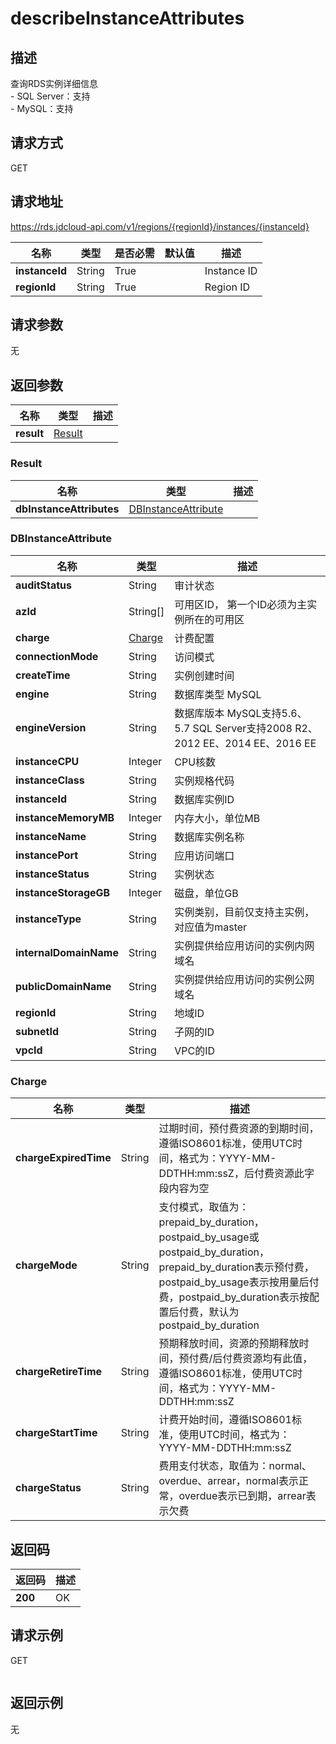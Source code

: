 # describeInstanceAttributes


## 描述
查询RDS实例详细信息</br>- SQL Server：支持</br>- MySQL：支持

## 请求方式
GET

## 请求地址
https://rds.jdcloud-api.com/v1/regions/{regionId}/instances/{instanceId}

|名称|类型|是否必需|默认值|描述|
|---|---|---|---|---|
|**instanceId**|String|True||Instance ID|
|**regionId**|String|True||Region ID|

## 请求参数
无


## 返回参数
|名称|类型|描述|
|---|---|---|
|**result**|[Result](##Result)||


### <a name="Result">Result</a>
|名称|类型|描述|
|---|---|---|
|**dbInstanceAttributes**|[DBInstanceAttribute](##DBInstanceAttribute)||
### <a name="DBInstanceAttribute">DBInstanceAttribute</a>
|名称|类型|描述|
|---|---|---|
|**auditStatus**|String|审计状态|
|**azId**|String[]|可用区ID， 第一个ID必须为主实例所在的可用区|
|**charge**|[Charge](##Charge)|计费配置|
|**connectionMode**|String|访问模式|
|**createTime**|String|实例创建时间|
|**engine**|String|数据库类型 MySQL|SQL Server|
|**engineVersion**|String|数据库版本 MySQL支持5.6、5.7  SQL Server支持2008 R2、2012 EE、2014 EE、2016 EE|
|**instanceCPU**|Integer|CPU核数|
|**instanceClass**|String|实例规格代码|
|**instanceId**|String|数据库实例ID|
|**instanceMemoryMB**|Integer|内存大小，单位MB|
|**instanceName**|String|数据库实例名称|
|**instancePort**|String|应用访问端口|
|**instanceStatus**|String|实例状态|
|**instanceStorageGB**|Integer|磁盘，单位GB|
|**instanceType**|String|实例类别，目前仅支持主实例，对应值为master|
|**internalDomainName**|String|实例提供给应用访问的实例内网域名|
|**publicDomainName**|String|实例提供给应用访问的实例公网域名|
|**regionId**|String|地域ID|
|**subnetId**|String|子网的ID|
|**vpcId**|String|VPC的ID|
### <a name="Charge">Charge</a>
|名称|类型|描述|
|---|---|---|
|**chargeExpiredTime**|String|过期时间，预付费资源的到期时间，遵循ISO8601标准，使用UTC时间，格式为：YYYY-MM-DDTHH:mm:ssZ，后付费资源此字段内容为空|
|**chargeMode**|String|支付模式，取值为：prepaid_by_duration，postpaid_by_usage或postpaid_by_duration，prepaid_by_duration表示预付费，postpaid_by_usage表示按用量后付费，postpaid_by_duration表示按配置后付费，默认为postpaid_by_duration|
|**chargeRetireTime**|String|预期释放时间，资源的预期释放时间，预付费/后付费资源均有此值，遵循ISO8601标准，使用UTC时间，格式为：YYYY-MM-DDTHH:mm:ssZ|
|**chargeStartTime**|String|计费开始时间，遵循ISO8601标准，使用UTC时间，格式为：YYYY-MM-DDTHH:mm:ssZ|
|**chargeStatus**|String|费用支付状态，取值为：normal、overdue、arrear，normal表示正常，overdue表示已到期，arrear表示欠费|

## 返回码
|返回码|描述|
|---|---|
|**200**|OK|

## 请求示例
GET
```

```

## 返回示例
无
